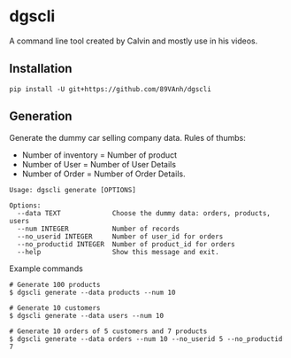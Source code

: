 # dgscli

A command line tool created by Calvin and mostly use in his videos.

## Installation

```
pip install -U git+https://github.com/89VAnh/dgscli
```

## Generation

Generate the dummy car selling company data. Rules of thumbs:

- Number of inventory = Number of product
- Number of User = Number of User Details
- Number of Order = Number of Order Details.

```
Usage: dgscli generate [OPTIONS]

Options:
  --data TEXT             Choose the dummy data: orders, products, users
  --num INTEGER           Number of records
  --no_userid INTEGER     Number of user_id for orders
  --no_productid INTEGER  Number of product_id for orders
  --help                  Show this message and exit.
```

Example commands

```
# Generate 100 products
$ dgscli generate --data products --num 10

# Generate 10 customers
$ dgscli generate --data users --num 10

# Generate 10 orders of 5 customers and 7 products
$ dgscli generate --data orders --num 10 --no_userid 5 --no_productid 7
```

